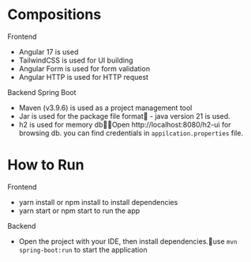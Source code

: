 # Compositions

Frontend
- Angular 17 is used
- TailwindCSS is used for UI building
- Angular Form is used for form validation
- Angular HTTP is used for HTTP request

Backend
Spring Boot 
 - Maven (v3.9.6) is used as a project management tool
 - Jar is used for the package file format - java version 21 is used.
 - h2 is used for memory dbOpen http://localhost:8080/h2-ui for browsing db. you can find credentials in `appilcation.properties` file.


# How to Run

Frontend
- yarn install or npm install to install dependencies
- yarn start or npm start to run the app

Backend
- Open the project with your IDE, then install dependencies.use `mvn spring-boot:run` to start the application